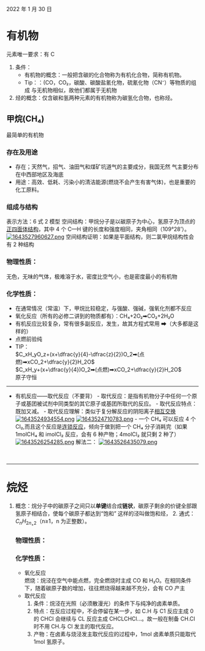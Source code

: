2022 年 1 月 30 日

# 有机物

元素唯一要求：有 C

1. 条件：
   - 有机物的概念：一般把含碳的化合物称为有机化合物，简称有机物。
   - Tip：：(CO，CO₂，碳酸、碳酸盐氰化物，硫氰化物（CN⁻）等物质的组成
     与无机物相似，故他们都属于无机物
1. 烃的概念：仅含碳和氢两种元素的有机物称为碳氢化合物，也称烃。

## 甲烷(CH₄)

最简单的有机物

### 存在及用途

- 存在；天然气，招气、油田气和煤矿坑道气的主要成分，我国无然
  气主要分布在中西部地区及海底
- 用途：高效、低耗、污染小的清洁能源(燃烧不会产生有害气体)，也是重要的化工原料。

### 组成与结构

表示方法：6 式 2 模型
空间结构：甲烷分子是以碳原子为中心，氢原子为顶点的<u>正四面体结构</u>，其中 4 个 C—H 键的长度和强度相同，夹角相同（109°28’）。
[![1643527960627.png](https://pic.jitudisk.com/public/2022/01/30/9ce5a6a4d732f.png)](https://pic.jitudisk.com/public/2022/01/30/9ce5a6a4d732f.png)
空间结构证明：如果是平面结构，则二氯甲烷结构性会有 2 种结构

### 物理性质：

无色，无味的气体，极难溶于水，密度比空气小，也是密度最小的有机物

### 化学性质：

- 在通常情况（常温）下，甲烷比较稳定，与强酸、强碱，强氧化剂都不反应
- 氧化反应（所有的必修二讲到的物质都有）：CH₄+2O₂➡CO₂+2H₂O
- 有机反应比较复杂，常有很多副反应，发生，故其方程式常用 ➡（大多都是这样的）
- 点燃前验纯
- TIP：<br>$C_xH_yO_z+(x+\dfrac{y}{4}-\dfrac{z}{2})O_2➡(点燃)➡xCO_2+\dfrac{y}{2}H_2O$<br>$C_xH_y+(x+\dfrac{y}{4})O_2➡(点燃)➡xCO_2+\dfrac{y}{2}H_2O$<br>原子守恒

---

- 有机反应——取代反应（不要背） - 取代反应：是指有机物分子中任何一个原子或基团被试剂中同类型的其它原子或基团所取代的反应。 - 取代反应特点：既加又减。 - 取代反应理解：类似于复分解反应的阴阳离子<u>相互交换</u>
  [![1643524934554.png](https://pic.jitudisk.com/public/2022/01/30/bf146283e9882.png)](https://pic.jitudisk.com/public/2022/01/30/bf146283e9882.png)
  [![1643524710783.png](https://pic.jitudisk.com/public/2022/01/30/c2883e7cd263f.png)](https://pic.jitudisk.com/public/2022/01/30/c2883e7cd263f.png) - 一个 CH₄ 可以反应 4 个 Cl₂,而且这个反应是<u>连锁反应</u>，倾向于做到把一个 CH₄ 分子消耗完（如果 1molCH₄ 和 imolCl₂ 反应，会有 6 种产物；4molCl₂ 就只剩 2 种了）
  [![1643526254285.png](https://pic.jitudisk.com/public/2022/01/30/630d09380e959.png)](https://pic.jitudisk.com/public/2022/01/30/630d09380e959.png)
  解法二：
  [![1643526435079.png](https://pic.jitudisk.com/public/2022/01/30/12bdac893f0a7.png)](https://pic.jitudisk.com/public/2022/01/30/12bdac893f0a7.png)<br><br><br>

---

# 烷烃

1. 概念：烷分子中的碳原子之间只以**单键**结合成**链状**，碳原子剩余的价键全部跟氢原子相结合，使每个碳原子都达到“饱和”
   这样的泾叫做饱和烃， 2. 通式：$C_nH_{2n_+2}$（n≥1，n 为正整数）。
   ### 物理性质：
   ### 化学性质：
   - 氧化反应<br>
     燃烧：烷泾在空气中能点燃，完全燃烧时主成 CO 和 H₂O。在相同条件下，随着碳原子数的增加，往往燃烧得越来越不充分，会有 CO 产主
   - 取代反应
     1. 条件：烷泾在光照（必须散漫光）的条件下与纯净的卤素单质。
     2. 特点：在反应过程中，不会停留在某一步，如 C.H 与 C1 反应主成 0 的 CHCI 会继续与 CL 反应主成 CHCLCHCl…。故一般在制备 CH.CI 时不用 CH.与 Cl 发主的取代反应。
     3. 产物：在卤素与烧泾发主取代反应的过程中，1mol 卤素单质只能取代 1mol 氢原子。
